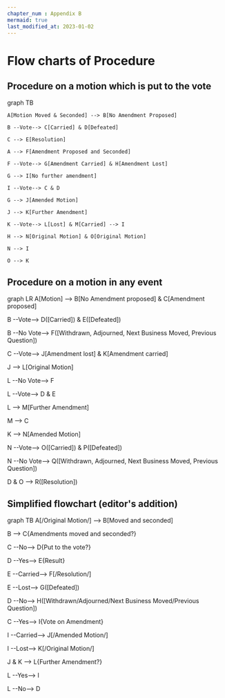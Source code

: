 ```yaml
---
chapter_num : Appendix B
mermaid: true
last_modified_at: 2023-01-02
---
```


# Flow charts of Procedure

## Procedure on a motion which is put to the vote

<div class="mermaid">

graph TB

    A[Motion Moved & Seconded] --> B[No Amendment Proposed]
    
    B --Vote--> C[Carried] & D[Defeated]
    
    C --> E[Resolution]
    
    A --> F[Amendment Proposed and Seconded]
    
    F --Vote--> G[Amendment Carried] & H[Amendment Lost]
    
    G --> I[No further amendment]
    
    I --Vote--> C & D
    
    G --> J[Amended Motion]
    
    J --> K[Further Amendment]
    
    K --Vote--> L[Lost] & M[Carried] --> I
    
    H --> N[Original Motion] & O[Original Motion]
    
    N --> I
    
    O --> K

</div>

## Procedure on a motion in any event
<div class="mermaid">
graph LR
A[Motion] --> B[No Amendment proposed] & C[Amendment proposed]

B --Vote--> D([Carried]) & E([Defeated])

B --No Vote--> F([Withdrawn, Adjourned, Next Business Moved, Previous Question])

C --Vote--> J[Amendment lost] & K[Amendment carried]

J --> L[Original Motion]

L --No Vote--> F

L --Vote--> D & E

L --> M[Further Amendment]

M --> C

K --> N[Amended Motion]

N --Vote--> O([Carried]) & P([Defeated])

N --No Vote--> Q([Withdrawn, Adjourned, Next Business Moved, Previous Question])

D & O --> R([Resolution])
</div>

## Simplified flowchart (editor's addition)

<div class="mermaid">
graph TB
A[/Original Motion/] --> B[Moved and seconded]

B --> C{Amendments moved and seconded?}

C --No--> D{Put to the vote?}

D --Yes--> E{Result}

E --Carried--> F[/Resolution/]

E --Lost--> G([Defeated])

D --No--> H([Withdrawn/Adjourned/Next Business Moved/Previous Question])

C --Yes--> I{Vote on Amendment}

I --Carried--> J[/Amended Motion/]

I --Lost--> K[/Original Motion/]

J & K --> L{Further Amendment?}

L --Yes--> I

L --No--> D
</div>
